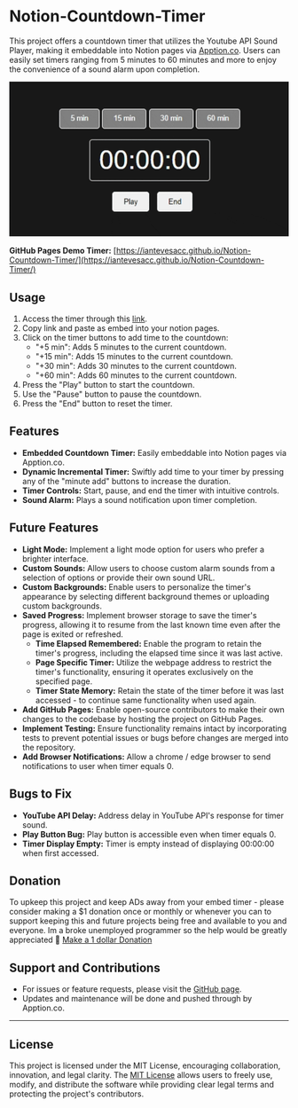 # Notion-Countdown-Timer

This project offers a countdown timer that utilizes the Youtube API Sound Player, making it embeddable into Notion pages via [Apption.co](https://apption.co/embeds/965d7809). Users can easily set timers ranging from 5 minutes to 60 minutes and more to enjoy the convenience of a sound alarm upon completion. 

![Timer Gif](https://github.com/ianTevesAcc/Notion-Countdown-Timer/blob/8211cd1fa9713cbc0bb946d0f3b3babbbd828545/chrome-capture-2024-2-28%20(1).gif)

**GitHub Pages Demo Timer:** [https://iantevesacc.github.io/Notion-Countdown-Timer/](https://iantevesacc.github.io/Notion-Countdown-Timer/)

## Usage

1. Access the timer through this [link](https://apption.co/embeds/965d7809).
2. Copy link and paste as embed into your notion pages.
3. Click on the timer buttons to add time to the countdown:
   - "+5 min": Adds 5 minutes to the current countdown.
   - "+15 min": Adds 15 minutes to the current countdown.
   - "+30 min": Adds 30 minutes to the current countdown.
   - "+60 min": Adds 60 minutes to the current countdown.
4. Press the "Play" button to start the countdown.
5. Use the "Pause" button to pause the countdown.
6. Press the "End" button to reset the timer.

## Features

- **Embedded Countdown Timer:** Easily embeddable into Notion pages via Apption.co.
- **Dynamic Incremental Timer:** Swiftly add time to your timer by pressing any of the "minute add" buttons to increase the duration.
- **Timer Controls:** Start, pause, and end the timer with intuitive controls.
- **Sound Alarm:** Plays a sound notification upon timer completion.

## Future Features

- **Light Mode:** Implement a light mode option for users who prefer a brighter interface.
- **Custom Sounds:** Allow users to choose custom alarm sounds from a selection of options or provide their own sound URL.
- **Custom Backgrounds:** Enable users to personalize the timer's appearance by selecting different background themes or uploading custom backgrounds.
- **Saved Progress:** Implement browser storage to save the timer's progress, allowing it to resume from the last known time even after the page is exited or refreshed.
   - **Time Elapsed Remembered:** Enable the program to retain the timer's progress, including the elapsed time since it was last active.
   - **Page Specific Timer:** Utilize the webpage address to restrict the timer's functionality, ensuring it operates exclusively on the specified page.
   - **Timer State Memory:** Retain the state of the timer before it was last accessed - to continue same functionality when used again.
- **Add GitHub Pages:** Enable open-source contributors to make their own changes to the codebase by hosting the project on GitHub Pages.
- **Implement Testing:** Ensure functionality remains intact by incorporating tests to prevent potential issues or bugs before changes are merged into the repository.
- **Add Browser Notifications:** Allow a chrome / edge browser to send notifications to user when timer equals 0.

## Bugs to Fix

- **YouTube API Delay:** Address delay in YouTube API's response for timer sound.
- **Play Button Bug:** Play button is accessible even when timer equals 0.
- **Timer Display Empty:** Timer is empty instead of displaying 00:00:00 when first accessed.

## Donation

To upkeep this project and keep ADs away from your embed timer - please consider making a $1 donation once or monthly or whenever you can to support keeping this and future projects being free and available to you and everyone. Im a broke unemployed programmer so the help would be greatly appreciated 🙏
[Make a 1 dollar Donation](https://ko-fi.com/ianteves)

## Support and Contributions

- For issues or feature requests, please visit the [GitHub page](https://github.com/ianTevesAcc/Notion-Countdown-Timer/issues).
- Updates and maintenance will be done and pushed through by Apption.co.

---

## License

This project is licensed under the MIT License, encouraging collaboration, innovation, and legal clarity. The [MIT License](https://opensource.org/licenses/MIT) allows users to freely use, modify, and distribute the software while providing clear legal terms and protecting the project's contributors.

